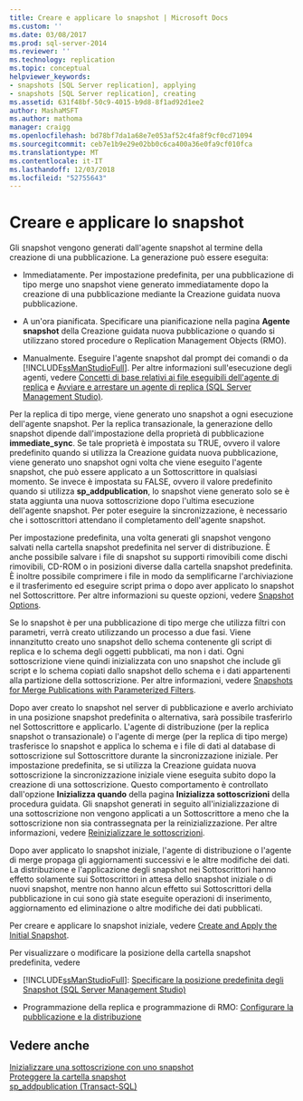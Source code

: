 ```yaml
---
title: Creare e applicare lo snapshot | Microsoft Docs
ms.custom: ''
ms.date: 03/08/2017
ms.prod: sql-server-2014
ms.reviewer: ''
ms.technology: replication
ms.topic: conceptual
helpviewer_keywords:
- snapshots [SQL Server replication], applying
- snapshots [SQL Server replication], creating
ms.assetid: 631f48bf-50c9-4015-b9d8-8f1ad92d1ee2
author: MashaMSFT
ms.author: mathoma
manager: craigg
ms.openlocfilehash: bd78bf7da1a68e7e053af52c4fa8f9cf0cd71094
ms.sourcegitcommit: ceb7e1b9e29e02bb0c6ca400a36e0fa9cf010fca
ms.translationtype: MT
ms.contentlocale: it-IT
ms.lasthandoff: 12/03/2018
ms.locfileid: "52755643"
---
```

# <a name="create-and-apply-the-snapshot"></a>Creare e applicare lo snapshot
  Gli snapshot vengono generati dall'agente snapshot al termine della creazione di una pubblicazione. La generazione può essere eseguita:  
  
-   Immediatamente. Per impostazione predefinita, per una pubblicazione di tipo merge uno snapshot viene generato immediatamente dopo la creazione di una pubblicazione mediante la Creazione guidata nuova pubblicazione.  
  
-   A un'ora pianificata. Specificare una pianificazione nella pagina **Agente snapshot** della Creazione guidata nuova pubblicazione o quando si utilizzano stored procedure o Replication Management Objects (RMO).  
  
-   Manualmente. Eseguire l'agente snapshot dal prompt dei comandi o da [!INCLUDE[ssManStudioFull](../../includes/ssmanstudiofull-md.md)]. Per altre informazioni sull'esecuzione degli agenti, vedere [Concetti di base relativi ai file eseguibili dell'agente di replica](concepts/replication-agent-executables-concepts.md) e [Avviare e arrestare un agente di replica &#40;SQL Server Management Studio&#41;](agents/start-and-stop-a-replication-agent-sql-server-management-studio.md).  
  
 Per la replica di tipo merge, viene generato uno snapshot a ogni esecuzione dell'agente snapshot. Per la replica transazionale, la generazione dello snapshot dipende dall'impostazione della proprietà di pubblicazione **immediate_sync**. Se tale proprietà è impostata su TRUE, ovvero il valore predefinito quando si utilizza la Creazione guidata nuova pubblicazione, viene generato uno snapshot ogni volta che viene eseguito l'agente snapshot, che può essere applicato a un Sottoscrittore in qualsiasi momento. Se invece è impostata su FALSE, ovvero il valore predefinito quando si utilizza **sp_addpublication**, lo snapshot viene generato solo se è stata aggiunta una nuova sottoscrizione dopo l'ultima esecuzione dell'agente snapshot. Per poter eseguire la sincronizzazione, è necessario che i sottoscrittori attendano il completamento dell'agente snapshot.  
  
 Per impostazione predefinita, una volta generati gli snapshot vengono salvati nella cartella snapshot predefinita nel server di distribuzione. È anche possibile salvare i file di snapshot su supporti rimovibili come dischi rimovibili, CD-ROM o in posizioni diverse dalla cartella snapshot predefinita. È inoltre possibile comprimere i file in modo da semplificarne l'archiviazione e il trasferimento ed eseguire script prima o dopo aver applicato lo snapshot nel Sottoscrittore. Per altre informazioni su queste opzioni, vedere [Snapshot Options](snapshot-options.md).  
  
 Se lo snapshot è per una pubblicazione di tipo merge che utilizza filtri con parametri, verrà creato utilizzando un processo a due fasi. Viene innanzitutto creato uno snapshot dello schema contenente gli script di replica e lo schema degli oggetti pubblicati, ma non i dati. Ogni sottoscrizione viene quindi inizializzata con uno snapshot che include gli script e lo schema copiati dallo snapshot dello schema e i dati appartenenti alla partizione della sottoscrizione. Per altre informazioni, vedere [Snapshots for Merge Publications with Parameterized Filters](snapshots-for-merge-publications-with-parameterized-filters.md).  
  
 Dopo aver creato lo snapshot nel server di pubblicazione e averlo archiviato in una posizione snapshot predefinita o alternativa, sarà possibile trasferirlo nel Sottoscrittore e applicarlo. L'agente di distribuzione (per la replica snapshot o transazionale) o l'agente di merge (per la replica di tipo merge) trasferisce lo snapshot e applica lo schema e i file di dati al database di sottoscrizione sul Sottoscrittore durante la sincronizzazione iniziale. Per impostazione predefinita, se si utilizza la Creazione guidata nuova sottoscrizione la sincronizzazione iniziale viene eseguita subito dopo la creazione di una sottoscrizione. Questo comportamento è controllato dall'opzione **Inizializza quando** della pagina **Inizializza sottoscrizioni** della procedura guidata. Gli snapshot generati in seguito all'inizializzazione di una sottoscrizione non vengono applicati a un Sottoscrittore a meno che la sottoscrizione non sia contrassegnata per la reinizializzazione. Per altre informazioni, vedere [Reinizializzare le sottoscrizioni](reinitialize-subscriptions.md).  
  
 Dopo aver applicato lo snapshot iniziale, l'agente di distribuzione o l'agente di merge propaga gli aggiornamenti successivi e le altre modifiche dei dati. La distribuzione e l'applicazione degli snapshot nei Sottoscrittori hanno effetto solamente sui Sottoscrittori in attesa dello snapshot iniziale o di nuovi snapshot, mentre non hanno alcun effetto sui Sottoscrittori della pubblicazione in cui sono già state eseguite operazioni di inserimento, aggiornamento ed eliminazione o altre modifiche dei dati pubblicati.  
  
 Per creare e applicare lo snapshot iniziale, vedere [Create and Apply the Initial Snapshot](create-and-apply-the-initial-snapshot.md).  
  
 Per visualizzare o modificare la posizione della cartella snapshot predefinita, vedere  
  
-   [!INCLUDE[ssManStudioFull](../../includes/ssmanstudiofull-md.md)]: [Specificare la posizione predefinita degli Snapshot &#40;SQL Server Management Studio&#41;](specify-the-default-snapshot-location-sql-server-management-studio.md)  
  
-   Programmazione della replica e programmazione di RMO: [Configurare la pubblicazione e la distribuzione](configure-publishing-and-distribution.md)  
  
## <a name="see-also"></a>Vedere anche  
 [Inizializzare una sottoscrizione con uno snapshot](initialize-a-subscription-with-a-snapshot.md)   
 [Proteggere la cartella snapshot](security/secure-the-snapshot-folder.md)   
 [sp_addpublication &#40;Transact-SQL&#41;](/sql/relational-databases/system-stored-procedures/sp-addpublication-transact-sql)  
  
  
